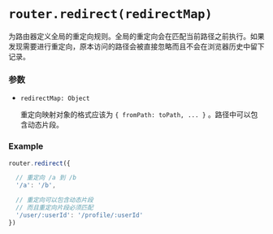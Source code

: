 # `router.redirect(redirectMap)`

为路由器定义全局的重定向规则。全局的重定向会在匹配当前路径之前执行。如果发现需要进行重定向，原本访问的路径会被直接忽略而且不会在浏览器历史中留下记录。

### 参数

- `redirectMap: Object`

  重定向映射对象的格式应该为 `{ fromPath: toPath, ... }` 。路径中可以包含动态片段。

### Example

``` js
router.redirect({

  // 重定向 /a 到 /b
  '/a': '/b',

  // 重定向可以包含动态片段
  // 而且重定向片段必须匹配
  '/user/:userId': '/profile/:userId'
})
```
